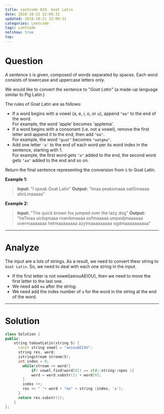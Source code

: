 ```yaml
---
title: Leetcode 824. Goat Latin
date: 2018-10-21 22:09:31
updated: 2018-10-21 22:09:31
categories: Leetcode
tags: Leetcode
notshow: true
top:
---
```


# Question

A sentence  `S`  is given, composed of words separated by spaces. Each word consists of lowercase and uppercase letters only.

We would like to convert the sentence to "_Goat Latin"_ (a made-up language similar to Pig Latin.)

The rules of Goat Latin are as follows:

- If a word begins with a vowel (a, e, i, o, or u), append  `"ma"` to the end of the word.  
    For example, the word 'apple' becomes 'applema'.  
- If a word begins with a consonant (i.e. not a vowel), remove the first letter and append it to the end, then add  `"ma"`.  
    For example, the word  `"goat"` becomes  `"oatgma"`.  
- Add one letter  `'a'` to the end of each word per its word index in the sentence, starting with 1.  
    For example, the first word gets  `"a"`  added to the end, the second word gets  `"aa"`  added to the end and so on.

Return the final sentence representing the conversion from  `S` to Goat Latin.

**Example 1:**

> **Input:** "I speak Goat Latin"
> **Output:** "Imaa peaksmaaa oatGmaaaa atinLmaaaaa"

**Example 2:**

> **Input:** "The quick brown fox jumped over the lazy dog"
> **Output:** "heTmaa uickqmaaa rownbmaaaa oxfmaaaaa umpedjmaaaaaa overmaaaaaaa hetmaaaaaaaa azylmaaaaaaaaa ogdmaaaaaaaaaa"

<!--more-->

---------

# Analyze

The input are a lots of strings. As a result, we need to convert thesr string to `Goat Latin`. So, we need to deal with each one string in the input.

- If the first letter is not vowel(aeiouAEIOU), then we need to move the first letter to the last one.
- We need add `ma` after the string.
- We need add the index number of `a` for the word in the string at the end of the word.

---------

# Solution

```cpp
class Solution {
public:
    string toGoatLatin(string S) {
      const string vowel = "aeiouAEIOU";
      string res, word;
      istringstream stream(S);
      int index = 0;
        while(stream >> word){
            if( vowel.find(word[0]) == std::string::npos ){
            word = word.substr(1) + word[0];
        }
        index ++;
        res += " "+ word + "ma" + string (index, 'a');
      }
      return res.substr(1);
    }
};
```